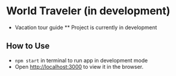 # World Traveler (in development)

* Vacation tour guide
** Project is currently in development

## How to Use

- `npm start` in terminal to run app in development mode
- Open [http://localhost:3000](http://localhost:3000) to view it in the browser.
